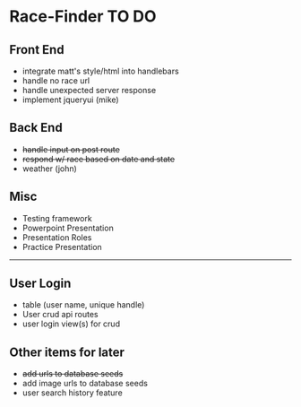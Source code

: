 # Race-Finder TO DO

## Front End
* integrate matt's style/html into handlebars
* handle no race url
* handle unexpected server response
* implement jqueryui (mike)

## Back End
* ~~handle input on post route~~
* ~~respond w/ race based on date and state~~
* weather (john)

## Misc
* Testing framework
* Powerpoint Presentation
* Presentation Roles
* Practice Presentation

---------------------------------------
## User Login
* table (user name, unique handle)
* User crud api routes
* user login view(s) for crud

## Other items for later
* ~~add urls to database seeds~~
* add image urls to database seeds
* user search history feature
